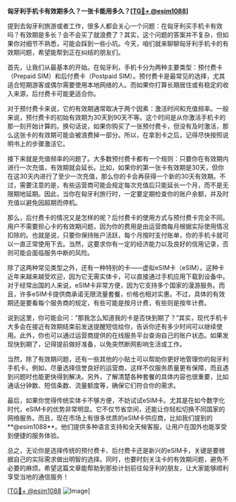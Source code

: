 **匈牙利手机卡有效期多久？一张卡能用多久？[[TG💪+ @esim1088](https://t.me/s/esim1088)]**

提到去匈牙利旅游或者工作，很多人都会关心一个问题：在匈牙利买手机卡有效吗？有效期是多长？会不会买了就浪费了？其实，这个问题的答案并不复杂，但如果你对细节不熟悉，可能会踩到一些小坑。今天，咱们就来聊聊匈牙利手机卡的有效期问题，希望能帮到正在纠结的朋友们。

首先，让我们从最基本的开始。在匈牙利，手机卡分为两种主要类型：预付费卡（Prepaid SIM）和后付费卡（Postpaid SIM）。预付费卡是最常见的选择，尤其适合短期游客或偶尔需要使用本地网络的人。而如果你打算长期居住或有稳定的收入来源，后付费卡可能更适合你。

对于预付费卡来说，它的有效期通常取决于两个因素：激活时间和充值频率。一般来说，预付费卡的初始有效期为30天到90天不等。这个时间是从你激活手机卡的那一刻开始计算的。换句话说，如果你购买了一张预付费卡，但没有及时激活，那么这张卡的有效期可能会被浪费掉一部分。所以，在拿到卡之后，记得尽快按照说明书上的步骤激活它。

接下来就是充值频率的问题了。大多数预付费卡都有一个规则：只要你在有效期内进行一次充值，有效期就会延长。比如，如果你的第一张卡有效期是30天，但你在这30天内进行了至少一次充值，那么你的卡会再获得一个新的30天有效期。不过，需要注意的是，有些运营商可能会规定每次充值后只能延长一个月，而不是无限期地延期。因此，当你在匈牙利旅行时，一定要定期检查你的账户余额，并及时充值以避免因超期而停机。

那么，后付费卡的情况又是怎样的呢？后付费卡的使用方式与预付费卡完全不同。用户不需要担心卡的有效期问题，因为你的费用是由运营商每月根据实际使用情况扣除的。也就是说，只要你保持账户活跃，每个月按时支付账单，你的手机卡就可以一直正常使用下去。当然，这要求你有一定的经济能力以及良好的信用记录，否则可能会面临服务中断的风险。

除了这两种常见类型之外，还有一种特别的卡——虚拟eSIM卡（eSIM）。这种卡近年来越来越受欢迎，因为它无需实体卡，可以直接通过手机应用下载到设备中。对于经常出国的人来说，eSIM卡非常方便，因为它支持多个国家的漫游服务。而且，许多eSIM卡提供商承诺无限流量套餐，价格也相对实惠。不过，具体的有效期还是要看每个服务商的规定，有些可能是按月计费，有些则是按年计费。

说到这里，你可能会问：“那我怎么知道我的卡是否快到期了？”其实，现代手机卡大多会在接近有效期结束前发送提醒短信给你，告诉你还有多少时间可以继续使用。此外，你也可以通过运营商提供的在线服务平台查询自己的账户状态。如果发现快到期了，记得提前做好准备，以免突然断网影响生活或工作。

当然，除了有效期问题，还有一些其他的小贴士可以帮助你更好地管理你的匈牙利手机卡。例如，尽量选择信誉良好的运营商，这样不仅服务质量更有保障，而且遇到问题时也能更快得到解决。另外，了解清楚各种套餐的具体内容也很重要，比如通话分钟数、短信条数、流量额度等，确保它们符合你的需求。

最后，如果你觉得传统实体卡不够方便，不妨试试eSIM卡。尤其是在如今数字化时代，eSIM卡的优势非常明显。它不仅节省空间，还能让你轻松切换不同国家的网络服务。而且，现在市场上有很多优质的eSIM卡供应商，比如我们提到的**@esim1088**。他们提供多种语言支持和全天候客服，让用户在国外也能享受到便捷的服务体验。

总之，无论你是选择传统的预付费卡、后付费卡还是新兴的eSIM卡，关键是要根据自己的实际需求做出明智的选择。同时，也要时刻关注卡的有效期问题，避免不必要的麻烦。希望这篇文章能帮助到那些计划前往匈牙利的朋友，让大家能够顺利享受当地的通信服务！

[[TG💪+ @esim1088](https://t.me/s/esim1088) ![Image](https://i.postimg.cc/4NQfJmqS/Snipaste-2025-05-13-00-14-12.png)]